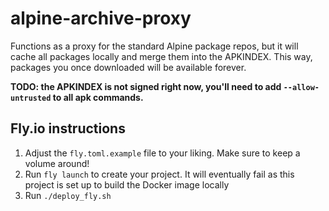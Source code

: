 # alpine-archive-proxy

Functions as a proxy for the standard Alpine package repos, but it will cache all packages locally and merge them into the APKINDEX. This way, packages you once downloaded will be available forever.

**TODO: the APKINDEX is not signed right now, you'll need to add `--allow-untrusted` to all apk commands.**

## Fly.io instructions

1. Adjust the `fly.toml.example` file to your liking. Make sure to keep a volume around!
2. Run `fly launch` to create your project. It will eventually fail as this project is set up to build the Docker image locally
3. Run `./deploy_fly.sh`
